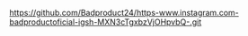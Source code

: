 https://github.com/Badproduct24/https-www.instagram.com-badproductoficial-igsh-MXN3cTgxbzVjOHpvbQ-.git
